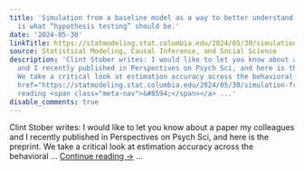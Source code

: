 ```yaml
---
title: 'Simulation from a baseline model as a way to better understand your data:  This
  is what “hypothesis testing” should be.'
date: '2024-05-30'
linkTitle: https://statmodeling.stat.columbia.edu/2024/05/30/simulation-from-a-baseline-model-as-a-way-of-better-understanding-your-data-this-is-what-hypothesis-testing-should-be/
source: Statistical Modeling, Causal Inference, and Social Science
description: 'Clint Stober writes: I would like to let you know about a paper my colleagues
  and I recently published in Perspectives on Psych Sci, and here is the preprint.
  We take a critical look at estimation accuracy across the behavioral &#8230; <a
  href="https://statmodeling.stat.columbia.edu/2024/05/30/simulation-from-a-baseline-model-as-a-way-of-better-understanding-your-data-this-is-what-hypothesis-testing-should-be/">Continue
  reading <span class="meta-nav">&#8594;</span></a> ...'
disable_comments: true
---
```

Clint Stober writes: I would like to let you know about a paper my colleagues and I recently published in Perspectives on Psych Sci, and here is the preprint. We take a critical look at estimation accuracy across the behavioral &#8230; <a href="https://statmodeling.stat.columbia.edu/2024/05/30/simulation-from-a-baseline-model-as-a-way-of-better-understanding-your-data-this-is-what-hypothesis-testing-should-be/">Continue reading <span class="meta-nav">&#8594;</span></a> ...